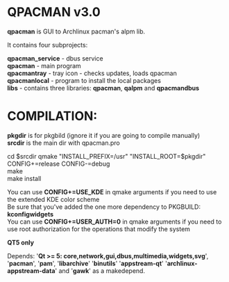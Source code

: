 # QPACMAN v3.0
**qpacman** is GUI to Archlinux pacman's alpm lib.  

It contains four subprojects:  

**qpacman_service** - dbus service  
**qpacman** - main program  
**qpacmantray**  - tray icon - checks updates, loads qpacman  
**qpacmanlocal** - program to install the local packages  
**libs** - contains three libraries: **qpacman**, **qalpm** and **qpacmandbus**  

# COMPILATION:

**pkgdir** is for pkgbild (ignore it if you are going to compile manually)  
**srcdir** is the main dir with qpacman.pro  

cd $srcdir  
qmake "INSTALL_PREFIX=/usr" "INSTALL_ROOT=$pkgdir" CONFIG+=release CONFIG-=debug  
make  
make install  

You can use **CONFIG+=USE_KDE** in qmake arguments if you need to use the extended KDE color scheme  
Be sure that you've added the one more dependency to PKGBUILD: **kconfigwidgets**  
You can use **CONFIG+=USER_AUTH=0** in qmake arguments if you need to use root authorization for the operations that modify the system


**QT5 only**  

Depends: '**Qt >= 5: core,network,gui,dbus,multimedia,widgets,svg**', '**pacman**', '**pam**', '**libarchive**' '**binutils**' '**appstream-qt**' '**archlinux-appstream-data**' and '**gawk**' as a makedepend. 
  

